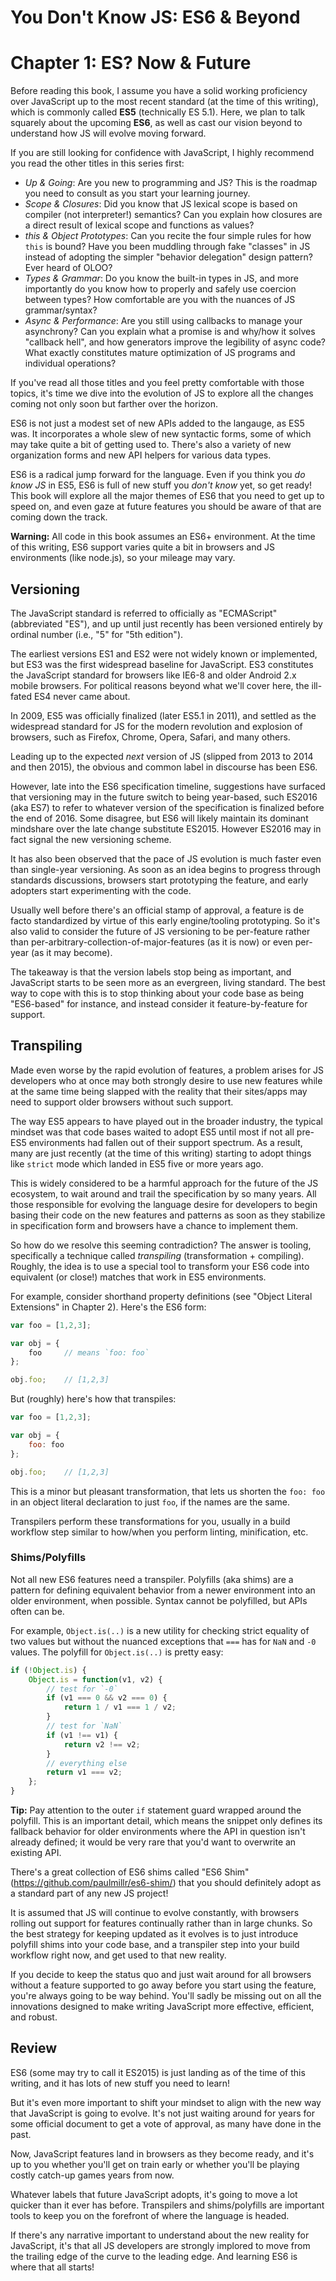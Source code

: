 # You Don't Know JS: ES6 & Beyond
# Chapter 1: ES? Now & Future

Before reading this book, I assume you have a solid working proficiency over JavaScript up to the most recent standard (at the time of this writing), which is commonly called **ES5** (technically ES 5.1). Here, we plan to talk squarely about the upcoming **ES6**, as well as cast our vision beyond to understand how JS will evolve moving forward.

If you are still looking for confidence with JavaScript, I highly recommend you read the other titles in this series first:

* *Up & Going*: Are you new to programming and JS? This is the roadmap you need to consult as you start your learning journey.
* *Scope & Closures*: Did you know that JS lexical scope is based on compiler (not interpreter!) semantics? Can you explain how closures are a direct result of lexical scope and functions as values?
* *this & Object Prototypes*: Can you recite the four simple rules for how `this` is bound? Have you been muddling through fake "classes" in JS instead of adopting the simpler "behavior delegation" design pattern? Ever heard of OLOO?
* *Types & Grammar*: Do you know the built-in types in JS, and more importantly do you know how to properly and safely use coercion between types? How comfortable are you with the nuances of JS grammar/syntax?
* *Async & Performance*: Are you still using callbacks to manage your asynchrony? Can you explain what a promise is and why/how it solves "callback hell", and how generators improve the legibility of async code? What exactly constitutes mature optimization of JS programs and individual operations?

If you've read all those titles and you feel pretty comfortable with those topics, it's time we dive into the evolution of JS to explore all the changes coming not only soon but farther over the horizon.

ES6 is not just a modest set of new APIs added to the langauge, as ES5 was. It incorporates a whole slew of new syntactic forms, some of which may take quite a bit of getting used to. There's also a variety of new organization forms and new API helpers for various data types.

ES6 is a radical jump forward for the language. Even if you think you *do know JS* in ES5, ES6 is full of new stuff you *don't know* yet, so get ready! This book will explore all the major themes of ES6 that you need to get up to speed on, and even gaze at future features you should be aware of that are coming down the track.

**Warning:** All code in this book assumes an ES6+ environment. At the time of this writing, ES6 support varies quite a bit in browsers and JS environments (like node.js), so your mileage may vary.

## Versioning

The JavaScript standard is referred to officially as "ECMAScript" (abbreviated "ES"), and up until just recently has been versioned entirely by ordinal number (i.e., "5" for "5th edition").

The earliest versions ES1 and ES2 were not widely known or implemented, but ES3 was the first widespread baseline for JavaScript. ES3 constitutes the JavaScript standard for browsers like IE6-8 and older Android 2.x mobile browsers. For political reasons beyond what we'll cover here, the ill-fated ES4 never came about.

In 2009, ES5 was officially finalized (later ES5.1 in 2011), and settled as the widespread standard for JS for the modern revolution and explosion of browsers, such as Firefox, Chrome, Opera, Safari, and many others.

Leading up to the expected *next* version of JS (slipped from 2013 to 2014 and then 2015), the obvious and common label in discourse has been ES6.

However, late into the ES6 specification timeline, suggestions have surfaced that versioning may in the future switch to being year-based, such ES2016 (aka ES7) to refer to whatever version of the specification is finalized before the end of 2016. Some disagree, but ES6 will likely maintain its dominant mindshare over the late change substitute ES2015. However ES2016 may in fact signal the new versioning scheme.

It has also been observed that the pace of JS evolution is much faster even than single-year versioning. As soon as an idea begins to progress through standards discussions, browsers start prototyping the feature, and early adopters start experimenting with the code.

Usually well before there's an official stamp of approval, a feature is de facto standardized by virtue of this early engine/tooling prototyping. So it's also valid to consider the future of JS versioning to be per-feature rather than per-arbitrary-collection-of-major-features (as it is now) or even per-year (as it may become).

The takeaway is that the version labels stop being as important, and JavaScript starts to be seen more as an evergreen, living standard. The best way to cope with this is to stop thinking about your code base as being "ES6-based" for instance, and instead consider it feature-by-feature for support.

## Transpiling

Made even worse by the rapid evolution of features, a problem arises for JS developers who at once may both strongly desire to use new features while at the same time being slapped with the reality that their sites/apps may need to support older browsers without such support.

The way ES5 appears to have played out in the broader industry, the typical mindset was that code bases waited to adopt ES5 until most if not all pre-ES5 environments had fallen out of their support spectrum. As a result, many are just recently (at the time of this writing) starting to adopt things like `strict` mode which landed in ES5 five or more years ago.

This is widely considered to be a harmful approach for the future of the JS ecosystem, to wait around and trail the specification by so many years. All those responsible for evolving the language desire for developers to begin basing their code on the new features and patterns as soon as they stabilize in specification form and browsers have a chance to implement them.

So how do we resolve this seeming contradiction? The answer is tooling, specifically a technique called *transpiling* (transformation + compiling). Roughly, the idea is to use a special tool to transform your ES6 code into equivalent (or close!) matches that work in ES5 environments.

For example, consider shorthand property definitions (see "Object Literal Extensions" in Chapter 2). Here's the ES6 form:

```js
var foo = [1,2,3];

var obj = {
	foo		// means `foo: foo`
};

obj.foo;	// [1,2,3]
```

But (roughly) here's how that transpiles:

```js
var foo = [1,2,3];

var obj = {
	foo: foo
};

obj.foo;	// [1,2,3]
```

This is a minor but pleasant transformation, that lets us shorten the `foo: foo` in an object literal declaration to just `foo`, if the names are the same.

Transpilers perform these transformations for you, usually in a build workflow step similar to how/when you perform linting, minification, etc.

### Shims/Polyfills

Not all new ES6 features need a transpiler. Polyfills (aka shims) are a pattern for defining equivalent behavior from a newer environment into an older environment, when possible. Syntax cannot be polyfilled, but APIs often can be.

For example, `Object.is(..)` is a new utility for checking strict equality of two values but without the nuanced exceptions that `===` has for `NaN` and `-0` values. The polyfill for `Object.is(..)` is pretty easy:

```js
if (!Object.is) {
	Object.is = function(v1, v2) {
		// test for `-0`
		if (v1 === 0 && v2 === 0) {
			return 1 / v1 === 1 / v2;
		}
		// test for `NaN`
		if (v1 !== v1) {
			return v2 !== v2;
		}
		// everything else
		return v1 === v2;
	};
}
```

**Tip:** Pay attention to the outer `if` statement guard wrapped around the polyfill. This is an important detail, which means the snippet only defines its fallback behavior for older environments where the API in question isn't already defined; it would be very rare that you'd want to overwrite an existing API.

There's a great collection of ES6 shims called "ES6 Shim" (https://github.com/paulmillr/es6-shim/) that you should definitely adopt as a standard part of any new JS project!

It is assumed that JS will continue to evolve constantly, with browsers rolling out support for features continually rather than in large chunks. So the best strategy for keeping updated as it evolves is to just introduce polyfill shims into your code base, and a transpiler step into your build workflow right now, and get used to that new reality.

If you decide to keep the status quo and just wait around for all browsers without a feature supported to go away before you start using the feature, you're always going to be way behind. You'll sadly be missing out on all the innovations designed to make writing JavaScript more effective, efficient, and robust.

## Review

ES6 (some may try to call it ES2015) is just landing as of the time of this writing, and it has lots of new stuff you need to learn!

But it's even more important to shift your mindset to align with the new way that JavaScript is going to evolve. It's not just waiting around for years for some official document to get a vote of approval, as many have done in the past.

Now, JavaScript features land in browsers as they become ready, and it's up to you whether you'll get on train early or whether you'll be playing costly catch-up games years from now.

Whatever labels that future JavaScript adopts, it's going to move a lot quicker than it ever has before. Transpilers and shims/polyfills are important tools to keep you on the forefront of where the language is headed.

If there's any narrative important to understand about the new reality for JavaScript, it's that all JS developers are strongly implored to move from the trailing edge of the curve to the leading edge. And learning ES6 is where that all starts!
